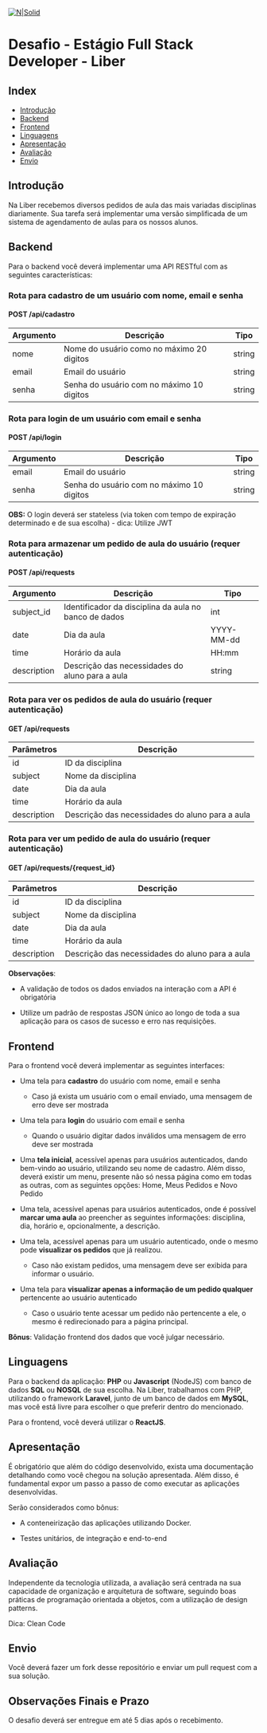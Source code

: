 [![N|Solid](https://i.imgur.com/HihuZh1.png)](https://www.liberedu.com.br)  

# Desafio - Estágio Full Stack Developer - Liber

## Index
- [ Introdução ](#introdução)
- [ Backend ](#backend)
- [ Frontend ](#frontend)
- [ Linguagens ](#linguagens)
- [ Apresentação ](#apresentação)
- [ Avaliação ](#avaliação)
- [ Envio ](#envio)


## Introdução

Na Liber recebemos diversos pedidos de aula das mais variadas disciplinas diariamente. Sua tarefa será implementar uma versão simplificada de um sistema de agendamento de aulas para os nossos alunos.

## Backend

Para o backend você deverá implementar uma API RESTful com as seguintes características:

### **Rota para cadastro de um usuário com nome, email e senha**

#### POST /api/cadastro

| Argumento | Descrição                                 | Tipo   |
| --------- | ----------------------------------------- | ------ |
| nome      | Nome do usuário como no máximo 20 digitos | string |
| email     | Email do usuário                          | string |
| senha     | Senha do usuário com no máximo 10 digitos | string |

### **Rota para login de um usuário com email e senha**

#### POST /api/login

| Argumento | Descrição                                 | Tipo   |
| --------- | ----------------------------------------- | ------ |
| email     | Email do usuário                          | string |
| senha     | Senha do usuário com no máximo 10 digitos | string |

**OBS:** O login deverá ser stateless (via token com tempo de expiração determinado e de sua escolha) - dica: Utilize JWT

### **Rota para armazenar um pedido de aula do usuário** (requer autenticação)

#### POST /api/requests

| Argumento   | Descrição                                             | Tipo       |
| ----------- | ----------------------------------------------------- | ---------- |
| subject_id  | Identificador da disciplina da aula no banco de dados | int        |
| date        | Dia da aula                                           | YYYY-MM-dd |
| time        | Horário da aula                                       | HH:mm      |
| description | Descrição das necessidades do aluno para a aula       | string     |

### **Rota para ver os pedidos de aula do usuário** (requer autenticação)

#### GET /api/requests

| Parâmetros  | Descrição                                       |
| ----------- | ----------------------------------------------- |
| id          | ID da disciplina                                |
| subject     | Nome da disciplina                              |
| date        | Dia da aula                                     |
| time        | Horário da aula                                 |
| description | Descrição das necessidades do aluno para a aula |

### **Rota para ver um pedido de aula do usuário** (requer autenticação)

#### GET /api/requests/{request_id}

| Parâmetros  | Descrição                                       |
| ----------- | ----------------------------------------------- |
| id          | ID da disciplina                                |
| subject     | Nome da disciplina                              |
| date        | Dia da aula                                     |
| time        | Horário da aula                                 |
| description | Descrição das necessidades do aluno para a aula |

**Observações**:

- A validação de todos os dados enviados na interação com a API é obrigatória

- Utilize um padrão de respostas JSON único ao longo de toda a sua aplicação para os casos de sucesso e erro nas requisições.

## Frontend

Para o frontend você deverá implementar as seguintes interfaces:

- Uma tela para **cadastro** do usuário com nome, email e senha
  - Caso já exista um usuário com o email enviado, uma mensagem de erro deve ser mostrada

- Uma tela para **login** do usuário com email e senha
  - Quando o usuário digitar dados inválidos uma mensagem de erro deve ser mostrada

- Uma **tela inicial**, acessível apenas para usuários autenticados, dando bem-vindo ao usuário, utilizando seu nome de cadastro. Além disso, deverá existir um menu, presente não só nessa página como em todas as outras, com as seguintes opções: Home, Meus Pedidos e Novo Pedido

- Uma tela, acessível apenas para usuários autenticados, onde é possível **marcar uma aula** ao preencher as seguintes informações: disciplina, dia, horário e, opcionalmente, a descrição.

- Uma tela, acessível apenas para um usuário autenticado, onde o mesmo pode **visualizar os pedidos** que já realizou.
  - Caso não existam pedidos, uma mensagem deve ser exibida para informar o usuário.

- Uma tela para **visualizar apenas a informação de um pedido qualquer** pertencente ao usuário autenticado
  - Caso o usuário tente acessar um pedido não pertencente a ele, o mesmo é redirecionado para a página principal.

**Bônus**: Validação frontend dos dados que você julgar necessário.

## **Linguagens**

Para o backend da aplicação: **PHP** ou **Javascript** (NodeJS) com banco de dados **SQL** ou **NOSQL** de sua escolha. Na Liber, trabalhamos com PHP, utilizando o framework **Laravel**, junto de um banco de dados em **MySQL**, mas você está livre para escolher o que preferir dentro do mencionado.

Para o frontend, você deverá utilizar o **ReactJS**.

## **Apresentação**

É obrigatório que além do código desenvolvido, exista uma documentação detalhando como você chegou na solução apresentada. Além disso, é fundamental expor um passo a passo de como executar as aplicações desenvolvidas. 

Serão considerados como bônus:

- A conteneirização das aplicações utilizando Docker.

- Testes unitários, de integração e end-to-end

## **Avaliação**

Independente da tecnologia utilizada, a avaliação será centrada na sua capacidade de organização e arquitetura de software, seguindo boas práticas de programação orientada a objetos, com a utilização de design patterns.

Dica: Clean Code

## **Envio**

Você deverá fazer um fork desse repositório e enviar um pull request com a sua solução.

## **Observações Finais e Prazo**

O desafio deverá ser entregue em até 5 dias após o recebimento.
